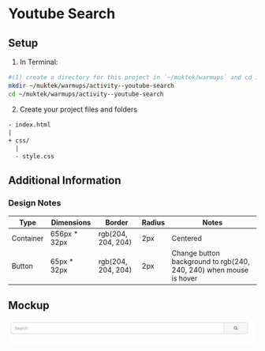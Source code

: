 # Youtube Search

## Setup

1. In Terminal:
  ```sh
  #(1) create a directory for this project in `~/muktek/warmups` and cd into it.
  mkdir ~/muktek/warmups/activity--youtube-search
  cd ~/muktek/warmups/activity--youtube-search
  ```

2. Create your project files and folders
  ```
  - index.html
  |
  + css/
    |
    - style.css
  ```

## Additional Information

### Design Notes

|Type|Dimensions|Border|Radius|Notes|
|----|----------|------|------|-----|
|Container|656px * 32px|rgb(204, 204, 204)|2px|Centered|
|Button|65px * 32px|rgb(204, 204, 204)|2px|Change button background to rgb(240, 240, 240) when mouse is hover|

## Mockup

![Search](mockup.png)
